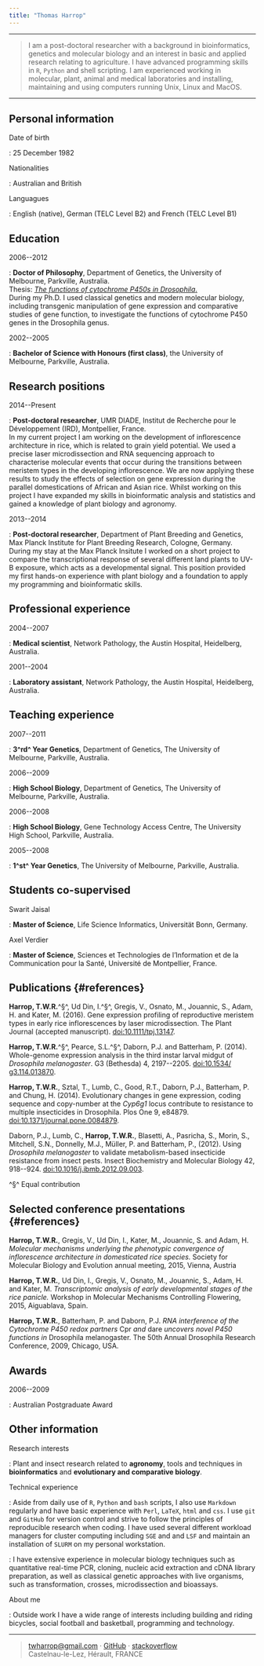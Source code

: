 ```yaml
---
title: "Thomas Harrop"
---
```


----

> I am a post-doctoral researcher with a background in bioinformatics, genetics and molecular biology and an interest in basic and applied research relating to agriculture. I have advanced programming skills in `R`, `Python` and shell scripting. I am experienced working in molecular, plant, animal and medical laboratories and installing, maintaining and using computers running Unix, Linux and MacOS.

----

## Personal information

Date of birth

:	25 December 1982

Nationalities

:	Australian and British

Languagues

:	English (native), German (TELC Level B2) and French (TELC Level B1)

## Education

2006--2012

:	**Doctor of Philosophy**, Department of Genetics, the University of Melbourne, Parkville, Australia.\
	Thesis: [*The functions of cytochrome P450s in Drosophila*.](http://cat.lib.unimelb.edu.au/record=b4827945~S32)\
	During my Ph.D. I used classical genetics and modern molecular biology, including transgenic manipulation of gene expression and comparative studies of gene function, to investigate the functions of cytochrome P450 genes in the Drosophila genus. 

2002--2005

:   **Bachelor of Science with Honours (first class)**, the University of Melbourne, Parkville, Australia.

## Research positions

2014--Present

:	**Post-doctoral researcher**, UMR DIADE, Institut de Recherche
pour le Développement (IRD), Montpellier, France.\
	In my current project I am working on the development of inflorescence architecture in rice, which is related to grain yield potential. We used a precise laser microdissection and RNA sequencing approach to characterise molecular events that occur during the transitions between meristem types in the developing inflorescence. We are now applying these results to study the effects of selection on gene expression during the parallel domestications of African and Asian rice. Whilst working on this project I have expanded my skills in bioinformatic analysis and statistics and gained a knowledge of plant biology and agronomy.

2013--2014

:	**Post-doctoral researcher**, Department of Plant Breeding and Genetics, Max Planck Institute for Plant Breeding Research, Cologne, Germany.\
	During my stay at the Max Planck Insitute I worked on a short project to compare the transcriptional response of several different land plants to UV-B exposure, which acts as a developmental signal. This position provided my first hands-on experience with plant biology and a foundation to apply my programming and bioinformatic skills.

## Professional experience

2004--2007

:	**Medical scientist**, Network Pathology, the Austin Hospital, Heidelberg, Australia.

2001--2004

:	**Laboratory assistant**, Network Pathology, the Austin Hospital, Heidelberg, Australia.

## Teaching experience

2007--2011

:	**3^rd^ Year Genetics**, Department of Genetics, The University of Melbourne, Parkville, Australia.

2006--2009

:	**High School Biology**, Department of Genetics, The University of Melbourne, Parkville, Australia.

2006--2008

:	**High School Biology**, Gene Technology Access Centre, The University High School, Parkville, Australia.

2005--2008

:	**1^st^ Year Genetics**, The University of Melbourne, Parkville, Australia.

## Students co-supervised

Swarit Jaisal

:	**Master of Science**, Life Science Informatics, Universität Bonn, Germany.

Axel Verdier

:	**Master of Science**, Sciences et Technologies de l’Information et de la
Communication pour la Santé, Université de Montpellier, France.

## Publications {#references}

**Harrop, T.W.R.**^§^, Ud Din, I.^§^, Gregis, V., Osnato, M., Jouannic, S., Adam, H. and Kater, M. (2016). Gene expression profiling of reproductive meristem types in early rice inflorescences by laser microdissection. The Plant Journal (accepted manuscript). [doi:10.1111/tpj.13147](http://dx.doi.org/10.1111/tpj.13147).

**Harrop, T.W.R.**^§^, Pearce, S.L.^§^, Daborn, P.J. and Batterham, P. (2014). Whole-genome expression analysis in the third instar larval midgut of *Drosophila melanogaster*. G3 (Bethesda) 4, 2197--2205. [doi:10.1534/
g3.114.013870](http://g3journal.org/cgi/doi/10.1534/g3.114.013870).

**Harrop, T.W.R.**, Sztal, T., Lumb, C., Good, R.T., Daborn, P.J., Batterham, P. and Chung, H. (2014). Evolutionary changes in gene expression, coding sequence and copy-number at the *Cyp6g1* locus contribute to resistance to multiple insecticides in Drosophila. Plos One 9, e84879. [doi:10.1371/journal.pone.0084879](http://dx.plos.org/10.1371/journal.pone.0084879).

Daborn, P.J., Lumb, C., **Harrop, T.W.R.**, Blasetti, A., Pasricha, S., Morin, S., Mitchell, S.N., Donnelly, M.J., Müller, P. and Batterham, P., (2012). Using *Drosophila melanogaster* to validate metabolism-based insecticide resistance from insect pests. Insect Biochemistry and Molecular Biology 42, 918--924. [doi:10.1016/j.ibmb.2012.09.003](http://linkinghub.elsevier.com/retrieve/pii/S0965174812001269).

^§^ Equal contribution

## Selected conference presentations {#references}

**Harrop, T.W.R.**, Gregis, V., Ud Din, I., Kater, M., Jouannic, S. and Adam, H. *Molecular mechanisms underlying the phenotypic convergence of inflorescence architecture in domesticated rice species.* Society for Molecular Biology and Evolution annual meeting, 2015, Vienna, Austria

**Harrop, T.W.R.**, Ud Din, I., Gregis, V., Osnato, M., Jouannic, S., Adam, H. and Kater, M. *Transcriptomic analysis of early developmental stages of the rice panicle.* Workshop in Molecular Mechanisms Controlling Flowering, 2015, Aiguablava, Spain.

**Harrop, T.W.R.**, Batterham, P. and Daborn, P.J. *RNA interference of the Cytochrome P450 redox partners* Cpr *and* dare *uncovers novel P450 functions in* Drosophila melanogaster. The 50th Annual Drosophila Research Conference, 2009, Chicago, USA.

## Awards

2006--2009

:	Australian Postgraduate Award

## Other information

Research interests

:	Plant and insect research related to **agronomy**, tools and techniques in **bioinformatics** and **evolutionary and comparative biology**.

Technical experience

:	Aside from daily use of `R`, `Python` and `bash` scripts, I also use `Markdown` regularly and have basic experience with `Perl`, `LaTeX`, `html` and `css`. I use `git` and `GitHub` for version control and strive to follow the principles of reproducible research when coding. I have used several different workload managers for cluster computing including `SGE` and and `LSF` and maintain an installation of `SLURM` on my personal workstation.

:	I have extensive experience in molecular biology techniques such as quantitative real-time PCR, cloning, nucleic acid extraction and cDNA library preparation, as well as classical genetic approaches with live organisms, such as transformation, crosses, microdissection and bioassays.

About me

:	Outside work I have a wide range of interests including building and riding bicycles, social football and basketball, programming and technology.

----

> <twharrop@gmail.com> · [GitHub](https://github.com/tomharrop) · [stackoverflow](https://stackoverflow.com/users/3017012/tom-harrop)\
> Castelnau-le-Lez, Hérault, FRANCE
